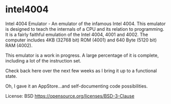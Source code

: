 # intel4004
Intel 4004 Emulator - An emulator of the infamous Intel 4004.  This emulator is designed to teach the internals of a CPU and its relation to programming.  It is a fairly faithful emulation of the Intel 4004, 4001 and 4002.  The computer includes 4KB (32768 bit) ROM (4001) and 640 Byte (5120 bit) RAM (4002).

This emulator is a work in progress.  A large percentage of it is complete, including a lot of the instruction set.

Check back here over the next few weeks as I bring it up to a functional state.

Oh, I gave it an AppStore...and self-documenting code possibilities.

License: BSD https://opensource.org/licenses/BSD-3-Clause
